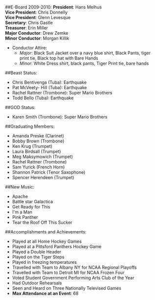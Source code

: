 ##E-Board 2009-2010:
__President__: Hans Melhus  
__Vice President__:  Chris Donnelly  
__Vice President__:  Glenn Levesque  
__Secretary__:  Chris Gastle  
__Treasurer__: Erin Miller  
__Major Conductor__: Drew Zemke  
__Minor Conductor__: Morgan Killik  

* Conductor Attire:
  * _Major_: Black Suit Jacket over a navy blue shirt, Black Pants, tiger print tie, Black top hat with Bare Hands
  * _Minor_: White Dress shirt, black pants, Tiger Print tie, bare hands

##Beast Status:
* Chris Bentivenga (Tuba): Earthquake
* Pat McVeety- Hill (Tuba): Earthquake
* Rachel Rattner (Trombone): Super Mario Brothers
* Todd Bello (Tuba): Earthquake

##GOD Status:
* Karen Smith (Trombone): Super Mario Brothers


##Graduating Members:
* Amanda Preske (Clarinet)
* Bobby Brown (Trombone)
* Ken Krug (Trumpet)
* Laura Birdsall (Trumpet)
* Meg Maksymowich (Trumpet)
* Rachel Rattner (Trombone)
* Sam Yurick (French Horn)
* Shannon Patrick (Tenor Saxophone)
* Spencer Herendeen (Trumpet)


##New Music:
* Apache
* Battle star Galactica
* Get Ready for This
* I'm a Man
* Pink Panther
* Tear the Roof Off This Sucker

##Accomplishments and Achievements:
* Played at all Home Hockey Games
* Played at a Pittsford Panthers Hockey Game
* Played a Double Header
* Played on the Tiger Steps
* Played in freezing temperatures
* Travelled with Team to Albany NY for NCAA Regional Playoffs
* Travelled with Team to Detroit MI for NCAA Frozen Four 
* Voted Student Government Performing Arts Club of the Year
* Had Outdoor Rehearsals
* Seen and Heard on Three Nationally Televised Games
* __Max Attendance at an Event__: 68
